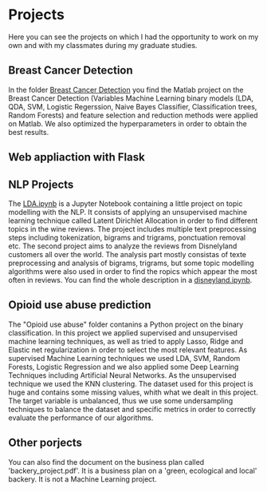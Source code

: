 # Projects
Here you can see the projects on which I had the opportunity to work on my own and with my classmates during my graduate studies.

## Breast Cancer Detection
In the folder [Breast Cancer Detection](https://github.com/ivannasavonik/Projects/tree/main/Breast%20Cancer%20Detection) you find the Matlab project on the Breast Cancer Detection (Variables Machine Learning binary models (LDA, QDA, SVM, Logistic Regerssion, Naive Bayes Classifier, Classification trees, Random Forests) and feature selection and reduction methods were applied on Matlab. We also optimized the hyperparameters in order to obtain the best results.

## Web appliaction with Flask


## NLP Projects
The [LDA.ipynb](https://github.com/ivannasavonik/Projects/blob/main/NLP%20Projects/LDA.ipynb) is a Jupyter Notebook containing a little project on topic modelling with the NLP. It consists of applying an unsupervised machine learning technique called Latent Dirichlet Allocation in order to find different topics in the wine reviews. The project includes multiple text preprocessing steps including tokenization, bigrams and trigrams, ponctuation removal etc.
The second project aims to analyze the reviews from Disnelyland customers all over the world. The analysis part mostly consistas of texte preprocessing and analysis of bigrams, trigrams, but some topic modelling algorithms were also used in order to find the ropics which appear the most often in reviews. You can find the whole description in a [disneyland.ipynb](https://github.com/ivannasavonik/Projects/blob/main/NLP%20Projects/disneyland.ipynb).


## Opioid use abuse prediction
The "Opioid use abuse" folder contanins a Python project on the binary classification. In this project we applied supervised and unsupervised machine learning techniques, as well as tried to apply Lasso, Ridge and Elastic net regularization in order to select the most relevant features. As supervised Machine Learning techniques we used LDA, SVM, Random Forests, Logistic Regression and we also applied some Deep Learning Techniques including Artificial Neural Networks. As the unsupervised technique we used the KNN clustering. The dataset used for this project is huge and contains some missing values, whith what we dealt in this project. The target variable is unbalanced, thus we use some undersampling techniques to balance the dataset and specific metrics in order to correctly evaluate the performance of our algorithms.

## Other porjects 
You can also find the document on the business plan called 'backery_project.pdf'. It is a business plan on a 'green, ecological and local' backery. It is not a Machine Learning project.
